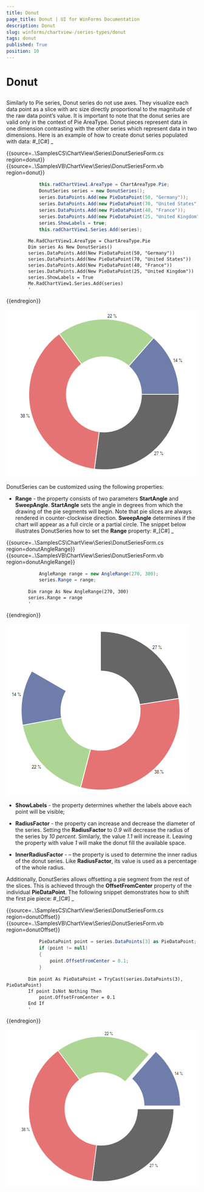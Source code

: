```yaml
---
title: Donut
page_title: Donut | UI for WinForms Documentation
description: Donut
slug: winforms/chartview-/series-types/donut
tags: donut
published: True
position: 10
---
```


# Donut



## 

Similarly to Pie series, Donut series do not use axes. They visualize each data point as a slice with arc size directly proportional to the
          magnitude of the raw data point’s value. It is important to note that the donut series are valid only in the context of Pie AreaType.
          Donut pieces represent data in one dimension contrasting with the other series which represent data in two dimensions. Here is an example
          of how to create donut series populated with data:
        #_[C#] _

	



{{source=..\SamplesCS\ChartView\Series\DonutSeriesForm.cs region=donut}} 
{{source=..\SamplesVB\ChartView\Series\DonutSeriesForm.vb region=donut}} 

````C#
            this.radChartView1.AreaType = ChartAreaType.Pie;
            DonutSeries series = new DonutSeries();
            series.DataPoints.Add(new PieDataPoint(50, "Germany"));
            series.DataPoints.Add(new PieDataPoint(70, "United States"));
            series.DataPoints.Add(new PieDataPoint(40, "France"));
            series.DataPoints.Add(new PieDataPoint(25, "United Kingdom"));
            series.ShowLabels = true;
            this.radChartView1.Series.Add(series);
````
````VB.NET
        Me.RadChartView1.AreaType = ChartAreaType.Pie
        Dim series As New DonutSeries()
        series.DataPoints.Add(New PieDataPoint(50, "Germany"))
        series.DataPoints.Add(New PieDataPoint(70, "United States"))
        series.DataPoints.Add(New PieDataPoint(40, "France"))
        series.DataPoints.Add(New PieDataPoint(25, "United Kingdom"))
        series.ShowLabels = True
        Me.RadChartView1.Series.Add(series)
        '
````

{{endregion}} 


![chartview-series-types-donut 001](images/chartview-series-types-donut001.png)

DonutSeries can be customized using the following properties:

* __Range__ - the property consists of two parameters __StartAngle__
              and __SweepAngle__. __StartAngle__ sets the angle in degrees from
              which the drawing of the pie segments will begin. Note that pie slices are always rendered in counter-clockwise direction.
              __SweepAngle__ determines if the chart will appear as a full circle or a partial circle.
              The snippet below illustrates DonutSeries how to set the __Range__ property:
            #_[C#] _

	



{{source=..\SamplesCS\ChartView\Series\DonutSeriesForm.cs region=donutAngleRange}} 
{{source=..\SamplesVB\ChartView\Series\DonutSeriesForm.vb region=donutAngleRange}} 

````C#
            AngleRange range = new AngleRange(270, 300);
            series.Range = range;
````
````VB.NET
        Dim range As New AngleRange(270, 300)
        series.Range = range
        '
````

{{endregion}} 


![chartview-series-types-donut 002](images/chartview-series-types-donut002.png)

* __ShowLabels__ - the property determines whether the labels above each point will be visible;
            

* __RadiusFactor__ - the property can increase and decrease the diameter of the series. Setting the
              __RadiusFactor__ to *0.9* will decrease the radius of the series by *10 percent*.
              Similarly, the value *1.1* will increase it. Leaving the property with value *1*
              will make the donut fill the available space.
            

* __InnerRadiusFactor__ - – the property is used to determine the inner radius of the donut series.
              Like __RadiusFactor__, its value is used as a percentage of the whole radius.
            

Additionally, DonutSeries allows offsetting a pie segment from the rest of the slices. This is achieved through
          the __OffsetFromCenter__ property of the individual __PieDataPoint__.
          The following snippet demonstrates how to shift the first pie piece:
        #_[C#] _

	



{{source=..\SamplesCS\ChartView\Series\DonutSeriesForm.cs region=donutOffset}} 
{{source=..\SamplesVB\ChartView\Series\DonutSeriesForm.vb region=donutOffset}} 

````C#
            PieDataPoint point = series.DataPoints[3] as PieDataPoint;
            if (point != null)
            {
                point.OffsetFromCenter = 0.1;
            }
````
````VB.NET
        Dim point As PieDataPoint = TryCast(series.DataPoints(3), PieDataPoint)
        If point IsNot Nothing Then
            point.OffsetFromCenter = 0.1
        End If
        '
````

{{endregion}} 


![chartview-series-types-donut 003](images/chartview-series-types-donut003.png)
